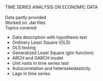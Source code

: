 TIME SERIES ANALYSIS ON ECONOMIC DATA <br />
<br /> 
Data partly provided <br />
Worked on .dat files <br />
Topics covered: <br />
  * Data description with hypothesis test <br />
  * Ordinary Least Square (OLS) <br />
  * OLS testing <br />
  * Generalized Least Square (glm function) <br /> 
  * ARCH and GARCH model <br />
  * Unit roots in time series test <br />
  * Autocorrelation and heteroskedasticity <br />
  * Lags in time series <br />
